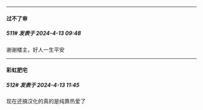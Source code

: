﻿
*****

####  过不了审  
##### 511#       发表于 2024-4-13 09:48

谢谢楼主，好人一生平安


*****

####  彩虹肥宅  
##### 512#       发表于 2024-4-13 11:45

现在还搞汉化的真的是纯靠热爱了

